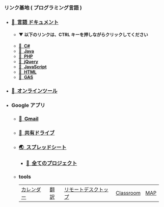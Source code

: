 ### リンク基地 ( プログラミング言語 )
- ### [🍔&nbsp; 言語 ドキュメント](https://github.com/winofsql/link-base-pg-language/blob/main/document.md)
  - #### ▼ 以下のリンクは、CTRL キーを押しながらクリックしてください
  - [📕&nbsp; **C#**](https://github.com/winofsql/link-base-pg-language/blob/main/document.md#c)
  - [📗&nbsp; **Java**](https://github.com/winofsql/link-base-pg-language/blob/main/document.md#java)
  - [📘&nbsp; **PHP**](https://github.com/winofsql/link-base-pg-language/blob/main/document.md#php)
  - [📙&nbsp; **jQuery**](https://github.com/winofsql/link-base-pg-language/blob/main/document.md#jquery)
  - [📒&nbsp; **JavaScript**](https://github.com/winofsql/link-base-pg-language/blob/main/document.md#javascript)
  - [📔&nbsp; **HTML**](https://github.com/winofsql/link-base-pg-language/blob/main/document.md#html)
  - [📓&nbsp; **GAS**](https://github.com/winofsql/link-base-pg-language/blob/main/document.md#google-apps-script)

- ### [💯&nbsp; オンラインツール](https://github.com/winofsql/link-base/blob/main/online-tool.md)

- ### Google アプリ
  - ### [📩&nbsp; Gmail](https://mail.google.com/)
  - ### [💾&nbsp; 共有ドライブ](https://drive.google.com/drive/shared-drives)
  - ### [🌏&nbsp; スプレッドシート](https://docs.google.com/spreadsheets)
    - ### [🏃&nbsp; 全てのプロジェクト](https://script.google.com/home/all)
  - ### tools

    |   |  |  |  |  |
    | -- | -- | -- | -- | -- | 
    | [カレンダー](https://calendar.google.com/calendar) | [翻訳](https://translate.google.co.jp/)  | [リモートデスクトップ](https://remotedesktop.google.com/access/) | [Classroom](https://classroom.google.com/) | [MAP](https://www.google.co.jp/maps) |

 
